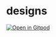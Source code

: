 # designs

[![Open in Gitpod](https://gitpod.io/button/open-in-gitpod.svg)](https://gitpod.io#https://github.com/selber-ausmalen/designs)
